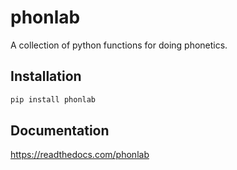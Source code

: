# phonlab
A collection of python functions for doing phonetics.

## Installation

```bash
pip install phonlab
```

## Documentation 

https://readthedocs.com/phonlab